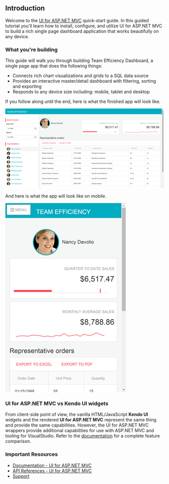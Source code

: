 ## Introduction

Welcome to the [UI for ASP.NET MVC](http://www.telerik.com/aspnet-mvc) quick-start guide. In this guided tutorial you'll learn how to install, configure, and utilize UI for ASP.NET MVC to build a rich single page dashboard application that works beautifully on any device.

### What you're building


This guide will walk you through building Team Efficiency Dashboard, a single page app that does the following things:

- Connects rich chart visualizations and grids to a SQL data source
- Provides an interactive master/detail dashboard with filtering, sorting and exporting
- Responds to any device size including: mobile, tablet and desktop

If you follow along until the end, here is what the finished app will look like.

![](images/chapter0/dashboard.jpg)

And here is what the app will look like on mobile.

![](images/chapter0/mobile-dashboard.jpg)

### UI for ASP.NET MVC vs Kendo UI widgets

From client-side point of view, the vanilla HTML/JavaScript **Kendo UI** widgets and the rendered **UI for ASP.NET MVC** represent the same thing and provide the same capabilities.
However, the UI for ASP.NET MVC wrappers provide additional capabilities for use with ASP.NET MVC and tooling for VisualStudio. Refer to the [documentation](http://docs.telerik.com/kendo-ui/aspnet-mvc/kendo-ui-vs-mvc-wrappers) for a complete feature comparison.

### Important Resources

- [Documentation - UI for ASP.NET MVC](http://docs.telerik.com/kendo-ui/aspnet-mvc/introduction)
- [API References - UI for ASP.NET MVC](http://docs.telerik.com/KENDO-UI/api/aspnet-mvc/Kendo.Mvc/AggregateFunction)
- [Support](http://www.telerik.com/account/support-tickets/my-support-tickets.aspx)